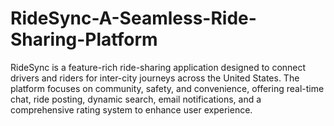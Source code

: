 # RideSync-A-Seamless-Ride-Sharing-Platform
RideSync is a feature-rich ride-sharing application designed to connect drivers and riders for inter-city journeys across the United States. The platform focuses on community, safety, and convenience, offering real-time chat, ride posting, dynamic search, email notifications, and a comprehensive rating system to enhance user experience. 
